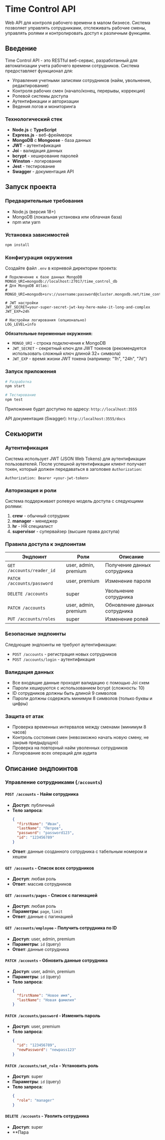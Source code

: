# Time Control API

Web API для контроля рабочего времени в малом бизнесе. Система позволяет управлять сотрудниками, отслеживать рабочие смены, управлять ролями и контролировать доступ к различным функциям.

## Введение

Time Control API - это RESTful веб-сервис, разработанный для автоматизации учета рабочего времени сотрудников. Система предоставляет функционал для:

- Управления учетными записями сотрудников (найм, увольнение, редактирование)
- Контроля рабочих смен (начало/конец, перерывы, коррекция)
- Ролевой системы доступа
- Аутентификации и авторизации
- Ведения логов и мониторинга

### Технологический стек

- **Node.js** с **TypeScript**
- **Express.js** - веб-фреймворк
- **MongoDB** с **Mongoose** - база данных
- **JWT** - аутентификация
- **Joi** - валидация данных
- **bcrypt** - хеширование паролей
- **Winston** - логирование
- **Jest** - тестирование
- **Swagger** - документация API

## Запуск проекта

### Предварительные требования

- Node.js (версия 18+)
- MongoDB (локальная установка или облачная база)
- npm или yarn

### Установка зависимостей

```bash
npm install
```

### Конфигурация окружения

Создайте файл `.env` в корневой директории проекта:

```env
# Подключение к базе данных MongoDB
MONGO_URI=mongodb://localhost:27017/time_control_db
# Для MongoDB Atlas:
# MONGO_URI=mongodb+srv://username:password@cluster.mongodb.net/time_control_db

# JWT настройки
JWT_SECRET=your-super-secret-jwt-key-here-make-it-long-and-complex
JWT_EXP=24h

# Настройки логирования (опционально)
LOG_LEVEL=info
```

**Обязательные переменные окружения:**
- `MONGO_URI` - строка подключения к MongoDB
- `JWT_SECRET` - секретный ключ для JWT токенов (рекомендуется использовать сложный ключ длиной 32+ символа)
- `JWT_EXP` - время жизни JWT токена (например: "1h", "24h", "7d")

### Запуск приложения

```bash
# Разработка
npm start

# Тестирование
npm test
```

Приложение будет доступно по адресу: `http://localhost:3555`

API документация (Swagger): `http://localhost:3555/docs`

## Секьюрити

### Аутентификация

Система использует JWT (JSON Web Tokens) для аутентификации пользователей. После успешной аутентификации клиент получает токен, который должен передаваться в заголовке `Authorization`:

```
Authorization: Bearer <your-jwt-token>
```

### Авторизация и роли

Система поддерживает ролевую модель доступа с следующими ролями:

1. **crew** - обычный сотрудник
2. **manager** - менеджер
3. **hr** - HR специалист
4. **supervisor** - супервайзер (высшие права доступа)

### Правила доступа к эндпоинтам

| Эндпоинт | Роли | Описание |
|----------|------|----------|
| `GET /accounts/reader_id` | user, admin, premium | Получение данных сотрудника |
| `PATCH /accounts/password` | user, premium | Изменение пароля |
| `DELETE /accounts` | super | Увольнение сотрудника |
| `PATCH /accounts` | user, admin, premium | Обновление данных сотрудника |
| `PUT /accounts/roles` | super | Изменение ролей |

### Безопасные эндпоинты

Следующие эндпоинты не требуют аутентификации:
- `POST /accounts` - регистрация новых сотрудников
- `POST /accounts/login` - аутентификация

### Валидация данных

- Все входящие данные проходят валидацию с помощью Joi схем
- Пароли хешируются с использованием bcrypt (сложность: 10)
- ID сотрудников должны быть длиной 9 символов
- Пароли должны содержать минимум 8 символов (только буквы и цифры)

### Защита от атак

- Проверка временных интервалов между сменами (минимум 8 часов)
- Контроль состояния смен (невозможно начать новую смену, не закрыв предыдущую)
- Проверка на повторный найм уволенных сотрудников
- Логирование всех операций для аудита

## Описание эндпоинтов

### Управление сотрудниками (`/accounts`)

#### `POST /accounts` - Найм сотрудника
- **Доступ**: публичный
- **Тело запроса**:
  ```json
  {
    "firstName": "Иван",
    "lastName": "Петров",
    "password": "password123",
    "id": "123456789"
  }
  ```
- **Ответ**: данные созданного сотрудника с табельным номером и хешем

#### `GET /accounts` - Список всех сотрудников
- **Доступ**: любая роль
- **Ответ**: массив сотрудников

#### `GET /accounts/pages` - Список с пагинацией
- **Доступ**: любая роль
- **Параметры**: `page`, `limit`
- **Ответ**: данные с пагинацией

#### `GET /accounts/employee` - Получить сотрудника по ID
- **Доступ**: user, admin, premium
- **Параметры**: `id` (query)
- **Ответ**: данные сотрудника

#### `PATCH /accounts` - Обновить данные сотрудника
- **Доступ**: user, admin, premium
- **Параметры**: `id` (query)
- **Тело запроса**:
  ```json
  {
    "firstName": "Новое имя",
    "lastName": "Новая фамилия"
  }
  ```

#### `PATCH /accounts/password` - Изменить пароль
- **Доступ**: user, premium
- **Тело запроса**:
  ```json
  {
    "id": "123456789",
    "newPassword": "newpass123"
  }
  ```

#### `PATCH /accounts/set_role` - Установить роль
- **Доступ**: super
- **Параметры**: `id` (query)
- **Тело запроса**:
  ```json
  {
    "role": "manager"
  }
  ```

#### `DELETE /accounts` - Уволить сотрудника
- **Доступ**: super
- **Пара